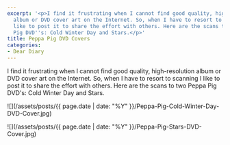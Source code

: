 ```yaml
---
excerpt: '<p>I find it frustrating when I cannot find good quality, high-resolution
  album or DVD cover art on the Internet. So, when I have to resort to scanning I
  like to post it to share the effort with others. Here are the scans to two Peppa
  Pig DVD''s: Cold Winter Day and Stars.</p>'
title: Peppa Pig DVD Covers
categories:
- Dear Diary
---
```


I find it frustrating when I cannot find good quality, high-resolution album or DVD cover art on the Internet. So, when I have to resort to scanning I like to post it to share the effort with others. Here are the scans to two Peppa Pig DVD's: Cold Winter Day and Stars.



  
   ![](/assets/posts/{{ page.date | date: "%Y" }}/Peppa-Pig-Cold-Winter-Day-DVD-Cover.jpg)
  

  
   ![](/assets/posts/{{ page.date | date: "%Y" }}/Peppa-Pig-Stars-DVD-Cover.jpg)
  


